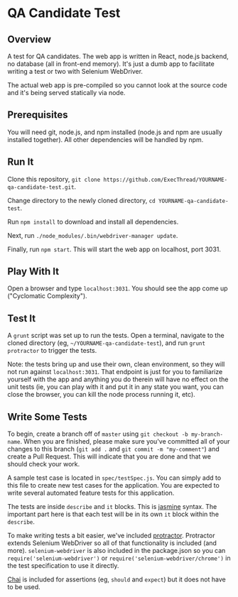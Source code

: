 # QA Candidate Test

## Overview

A test for QA candidates. The web app is written in React, node.js backend, no database (all in front-end memory). It's just a dumb app to facilitate writing a test or two with Selenium WebDriver.

The actual web app is pre-compiled so you cannot look at the source code and it's being served statically via node.

## Prerequisites

You will need git, node.js, and npm installed (node.js and npm are usually installed together). All other dependencies will be handled by npm.

## Run It

Clone this repository, `git clone https://github.com/ExecThread/YOURNAME-qa-candidate-test.git`.

Change directory to the newly cloned directory, `cd YOURNAME-qa-candidate-test`.

Run `npm install` to download and install all dependencies.

Next, run `./node_modules/.bin/webdriver-manager update`.

Finally, run `npm start`. This will start the web app on localhost, port 3031.

## Play With It

Open a browser and type `localhost:3031`. You should see the app come up ("Cyclomatic Complexity").

## Test It

A `grunt` script was set up to run the tests. Open a terminal, navigate to the cloned directory (eg, `~/YOURNAME-qa-candidate-test`), and run `grunt protractor` to trigger the tests.

Note: the tests bring up and use their own, clean environment, so they will not run against `localhost:3031`. That endpoint is just for you to familiarize yourself with the app and anything you do therein will have no effect on the unit tests (ie, you can play with it and put it in any state you want, you can close the browser, you can kill the node process running it, etc).

## Write Some Tests

To begin, create a branch off of `master` using `git checkout -b my-branch-name`. When you are finished, please make sure you've committed all of your changes to this branch (`git add .` and `git commit -m "my-comment"`) and create a Pull Request. This will indicate that you are done and that we should check your work.

A sample test case is located in `spec/testSpec.js`. You can simply add to this file to create new test cases for the application. You are expected to write several automated feature tests for this application.

The tests are inside `describe` and `it` blocks. This is [jasmine](https://jasmine.github.io/) syntax. The important part here is that each test will be in its own `it` block within the `describe`.

To make writing tests a bit easier, we've included [protractor](http://www.protractortest.org/#/api). Protractor extends Selenium WebDriver so all of that functionality is included (and more). `selenium-webdriver` is also included in the package.json so you can `require('selenium-webdriver')` or `require('selenium-webdriver/chrome')` in the test specification to use it directly.

[Chai](http://chaijs.com/) is included for assertions (eg, `should` and `expect`) but it does not have to be used.
